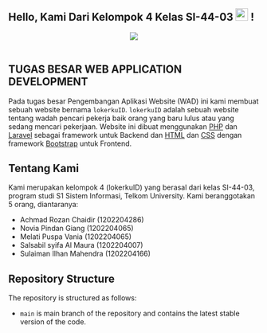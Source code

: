 ## Hello, Kami Dari Kelompok 4 Kelas SI-44-03  <img src="https://media.giphy.com/media/hvRJCLFzcasrR4ia7z/giphy.gif" width=25> !
<div align="center">
<img src="https://media.tenor.com/AnWNRWE78A8AAAAC/apply-apply-apply-apply.gif">
</div>
<br>

## TUGAS BESAR WEB APPLICATION DEVELOPMENT
Pada tugas besar Pengembangan Aplikasi Website (WAD) ini kami membuat sebuah website bernama `lokerkuID`. `lokerkuID` adalah sebuah website tentang wadah pencari pekerja baik orang yang baru lulus atau yang sedang mencari pekerjaan. Website ini dibuat menggunakan [PHP](https://www.php.net/) dan [Laravel](https://laravel.com/) sebagai framework untuk Backend dan [HTML](https://en.wikipedia.org/wiki/HTML) dan [CSS](https://en.wikipedia.org/wiki/CSS) dengan framework [Bootstrap](https://getbootstrap.com/) untuk Frontend.

## Tentang Kami
Kami merupakan kelompok 4 (lokerkuID) yang berasal dari kelas SI-44-03, program studi S1 Sistem Informasi, Telkom University. Kami beranggotakan 5 orang, diantaranya:

- Achmad Rozan Chaidir 	    (1202204286)
- Novia Pindan Giang	    (1202204065)
- Melati Puspa Vania 		(1202204065)
- Salsabil syifa Al Maura 	(1202204007)
- Sulaiman Ilhan Mahendra 	(1202204166)

## Repository Structure

The repository is structured as follows:

-   `main` is main branch of the repository and contains the latest stable version of the code.


